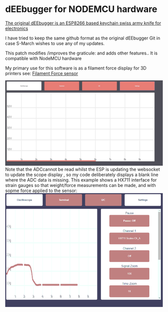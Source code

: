# dEEbugger for NODEMCU hardware
[The original dEEbugger is an ESP8266 based keychain swiss army knife for electronics](https://gfycat.com/OrneryPlushAbalone)

I have tried to keep the same github format as the original dEEbugger Git in case S-March wishes to use any of my updates.

This patch modifies /improves the graticule: and adds other features..
It is compatible with NodeMCU hardware 

My primary use for this software is as a filament force display for 3D printers see: [Filament Force sensor](https://www.thingiverse.com/thing:2429390)

![Alt text](/Pictures/Revised_Grat.jpg?raw=true "Revised Graticule")
Note that the ADCcannot be read whilst the ESP is updating the websocket to update the scope display , so my code deliberately displays a blank line where the ADC data is missing. 
This example shows a HX711 interface for strain gauges so that weight/force measurements can be made, and with sopme force applied to the sensor:
![Alt text](/Pictures/HX711%20channel%20showing%20signal%20gaps.png)




